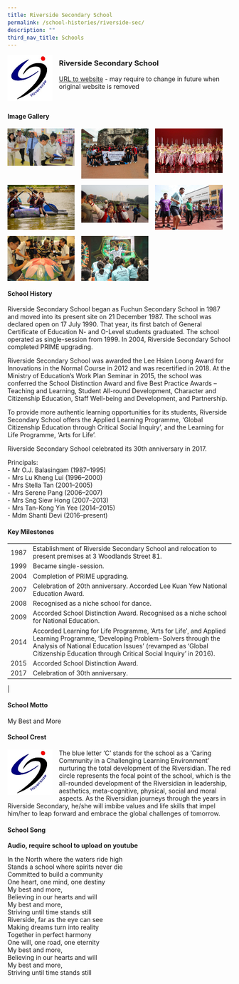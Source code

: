 ```yaml
---
title: Riverside Secondary School
permalink: /school-histories/riverside-sec/
description: ""
third_nav_title: Schools
---
```

<img src="/images/rsssec1.jpg" style="width:20%;margin-right:15px;" align = "left">

### **Riverside Secondary School**
[URL to website](https://riversidesec.moe.edu.sg/) - may require to change in future when original website is removed

<br clear="left">

#### **Image Gallery**

<p><a href="https://d1yxymztqoj7qn.amplifyapp.com/images/rsssec2.jpg">  
<img src="/images/rsssec2.jpg" style="width:30%;margin-right:15px;" align = "left">
</a></p>

<p><a href="https://d1yxymztqoj7qn.amplifyapp.com/images/rsssec3.jpg">  
<img src="/images/rsssec3.jpg" style="width:30%;margin-right:15px;" align = "left">
</a></p>

<p><a href="https://d1yxymztqoj7qn.amplifyapp.com/images/rsssec4.jpg">  
<img src="/images/rsssec4.jpg" style="width:30%;margin-right:15px;" align = "left">
</a></p>

<br clear="left">

<p><a href="https://d1yxymztqoj7qn.amplifyapp.com/images/rsssec5.jpg">  
<img src="/images/rsssec5.jpg" style="width:30%;margin-right:15px;" align = "left">
</a></p>

<p><a href="https://d1yxymztqoj7qn.amplifyapp.com/images/rsssec6.jpg">  
<img src="/images/rsssec6.jpg" style="width:30%;margin-right:15px;" align = "left">
</a></p>

<p><a href="https://d1yxymztqoj7qn.amplifyapp.com/images/rsssec7.jpg">  
<img src="/images/rsssec7.jpg" style="width:30%;margin-right:15px;" align = "left">
</a></p>

<br clear="left">

<p><a href="https://d1yxymztqoj7qn.amplifyapp.com/images/rsssec8.jpg">  
<img src="/images/rsssec8.jpg" style="width:30%;margin-right:15px;" align = "left">
</a></p>

<p><a href="https://d1yxymztqoj7qn.amplifyapp.com/images/rsssec9.jpg">  
<img src="/images/rsssec9.jpg" style="width:30%;margin-right:15px;" align = "left">
</a></p>

<br clear="left">

#### **School History**
Riverside Secondary School began as Fuchun Secondary School in 1987 and moved into its present site on 21 December 1987. The school was declared open on 17 July 1990. That year, its first batch of General Certificate of Education N- and O-Level students graduated. The school operated as single-session from 1999. In 2004, Riverside Secondary School completed PRIME upgrading.

Riverside Secondary School was awarded the Lee Hsien Loong Award for Innovations in the Normal Course in 2012 and was recertified in 2018. At the Ministry of Education’s Work Plan Seminar in 2015, the school was conferred the School Distinction Award and five Best Practice Awards – Teaching and Learning, Student All-round Development, Character and Citizenship Education, Staff Well-being and Development, and Partnership.

To provide more authentic learning opportunities for its students, Riverside Secondary School offers the Applied Learning Programme, ‘Global Citizenship Education through Critical Social Inquiry’, and the Learning for Life Programme, ‘Arts for Life’.

Riverside Secondary School celebrated its 30th anniversary in 2017.

Principals:<br>
\- Mr O.J. Balasingam (1987–1995)<br>
\- Mrs Lu Kheng Lui (1996–2000)<br>
\- Mrs Stella Tan (2001–2005)<br>
\- Mrs Serene Pang (2006–2007)<br>
\- Mrs Sng Siew Hong (2007–2013)<br>
\- Mrs Tan-Kong Yin Yee (2014–2015)<br>
\- Mdm Shanti Devi (2016–present)

#### **Key Milestones**

|  |  |
|:---:|---|
| 1987 | Establishment of Riverside Secondary School and relocation to present premises at 3 Woodlands Street 81. |
| 1999 | Became single-session. |
| 2004 | Completion of PRIME upgrading. |
| 2007 | Celebration of 20th anniversary. Accorded Lee Kuan Yew National Education Award. |
| 2008 | Recognised as a niche school for dance. |
| 2009 | Accorded School Distinction Award. Recognised as a niche school for National Education. |
| 2014 | Accorded Learning for Life Programme, ‘Arts for Life’, and Applied Learning Programme, ‘Developing Problem-Solvers through the Analysis of National Education Issues’ (revamped as ‘Global Citizenship Education through Critical Social Inquiry’ in 2016). |
| 2015 | Accorded School Distinction Award. |
| 2017 | Celebration of 30th anniversary. |
|

#### **School Motto**
My Best and More

#### **School Crest**
<img src="/images/rsssec1.jpg" style="width:20%;margin-right:15px;" align = "left">

The blue letter ‘C’ stands for the school as a ‘Caring Community in a Challenging Learning Environment’ nurturing the total development of the Riversidian. The red circle represents the focal point of the school, which is the all-rounded development of the Riversidian in leadership, aesthetics, meta-cognitive, physical, social and moral aspects. As the Riversidian journeys through the years in Riverside Secondary, he/she will imbibe values and life skills that impel him/her to leap forward and embrace the global challenges of tomorrow.

#### **School Song**
**Audio, require school to upload on youtube**

In the North where the waters ride high<br>
Stands a school where spirits never die<br>
Committed to build a community<br>
One heart, one mind, one destiny<br>
My best and more,<br>
Believing in our hearts and will<br>
My best and more,<br>
Striving until time stands still<br>
Riverside, far as the eye can see<br>
Making dreams turn into reality<br>
Together in perfect harmony<br>
One will, one road, one eternity<br>
My best and more,<br>
Believing in our hearts and will<br>
My best and more,<br>
Striving until time stands still